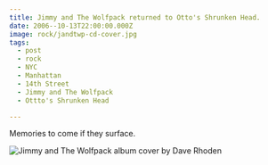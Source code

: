 ```yaml
---
title: Jimmy and The Wolfpack returned to Otto's Shrunken Head.
date: 2006--10-13T22:00:00.000Z
image: rock/jandtwp-cd-cover.jpg
tags:
  - post
  - rock
  - NYC
  - Manhattan
  - 14th Street
  - Jimmy and The Wolfpack
  - Ottto's Shrunken Head

---
```


Memories to come if they surface.

![Jimmy and The Wolfpack album cover by Dave Rhoden](/static/img/rock/jandtwp-cd-cover.jpg)